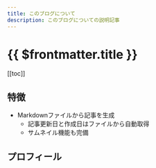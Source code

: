 ```yaml
---
title: このブログについて
description: このブログについての説明記事
---
```


# {{ $frontmatter.title }}

[[toc]]

## 特徴
- Markdownファイルから記事を生成
    - 記事更新日と作成日はファイルから自動取得
    - サムネイル機能も完備


## プロフィール